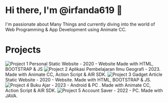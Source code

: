 # Hi there, I'm @irfanda619 👋

I'm passionate about Many Things and currently diving into the world of Web Programming & App Development using Animate CC.

# Projects

![Project 1](https://i.postimg.cc/jd16SrqG/Profil.png)
Personal Static Website - 2020 - Website
Made with HTML, BOOTSTRAP & JS
![Project 2](https://i.postimg.cc/nhgSQhyv/HOW-TO-landscape.jpg)
Aplikasi Pembelajaran Ilmu Geografi - 2023.
Made with Animate CC, Action Script & AIR SDK.
![Project 3](https://i.postimg.cc/2ycV0VR7/Vanzgadget.png)
Gadget Article Static Website - 2020 - Website.
Made with HTML, BOOTSTRAP & JS.
![Project 4](https://i.postimg.cc/sD917PJr/kingslayer-2.png)
Buku Ajar - 2023 - Android & PC .
Made with Animate CC, Action Script & AIR SDK.
![Project 5](https://i.postimg.cc/2SGbRdqw/kingslayer.png)
Account Saver - 2022 - PC.
Made with JAVA.

